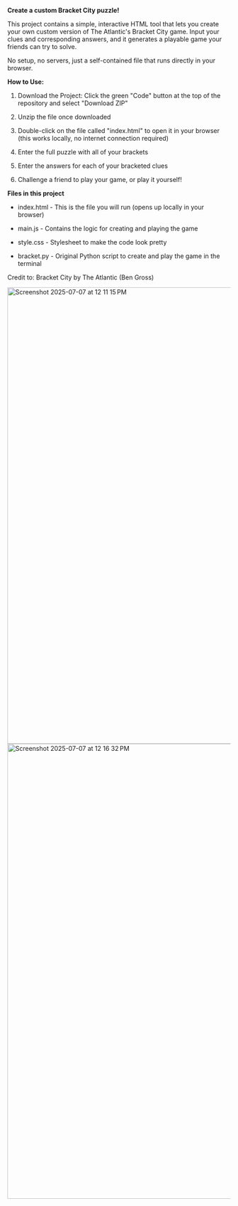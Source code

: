 **Create a custom Bracket City puzzle!**

This project contains a simple, interactive HTML tool that lets you create your own custom version of The Atlantic's Bracket City game. Input your clues and corresponding answers, and it generates a playable game your friends can try to solve.

No setup, no servers, just a self-contained file that runs directly in your browser.

**How to Use:**

1. Download the Project: Click the green "Code" button at the top of the repository and select "Download ZIP"

2. Unzip the file once downloaded

3. Double-click on the file called "index.html" to open it in your browser (this works locally, no internet connection required)

4. Enter the full puzzle with all of your brackets

5. Enter the answers for each of your bracketed clues

6. Challenge a friend to play your game, or play it yourself!

**Files in this project**

- index.html - This is the file you will run (opens up locally in your browser)

- main.js - Contains the logic for creating and playing the game

- style.css - Stylesheet to make the code look pretty

- bracket.py - Original Python script to create and play the game in the terminal

Credit to: Bracket City by The Atlantic (Ben Gross)

<img width="1027" alt="Screenshot 2025-07-07 at 12 11 15 PM" src="https://github.com/user-attachments/assets/83bfa9b9-a899-476d-ada1-604aee8c74ca" />

<img width="1024" alt="Screenshot 2025-07-07 at 12 16 32 PM" src="https://github.com/user-attachments/assets/d97aef97-819b-4feb-b5e9-f705e0e52ae7" />


